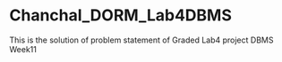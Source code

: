 # Chanchal_DORM_Lab4DBMS
This is  the solution of problem statement of Graded  Lab4 project DBMS Week11
